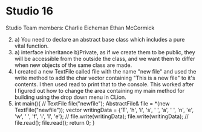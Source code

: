 # Studio 16
Studio Team members:
    Charlie Eicheman
    Ethan McCormick

2. a) You need to declare an abstract base class which includes a pure vital function.
3. a) interface inheritance
b)Private, as if we create them to be public, they will be accessible from the outside the class, and we want them to differ
when new objects of the same class are made. 
4. I created a new TextFile called file with the name "new file" and used the write method to add the char vector containing
"This is a new file" to it's contents. I then used read to print that to the console. This worked after I figured out how to
change the area containing my main method for building using the drop down menu in CLion.
5. int main(){
      //    TextFile file("newfile");
      AbstractFile& file = *(new TextFile("newfile"));
      vector<char> writingData = {'T', 'h', 'i', 's', ' ', 'a', ' ', 'n', 'e', 'w', ' ', 'f', 'i', 'l', 'e'};
      //    file.write(writingData);
      file.write(writingData);
      //    file.read();
      file.read();
      return 0;
      }